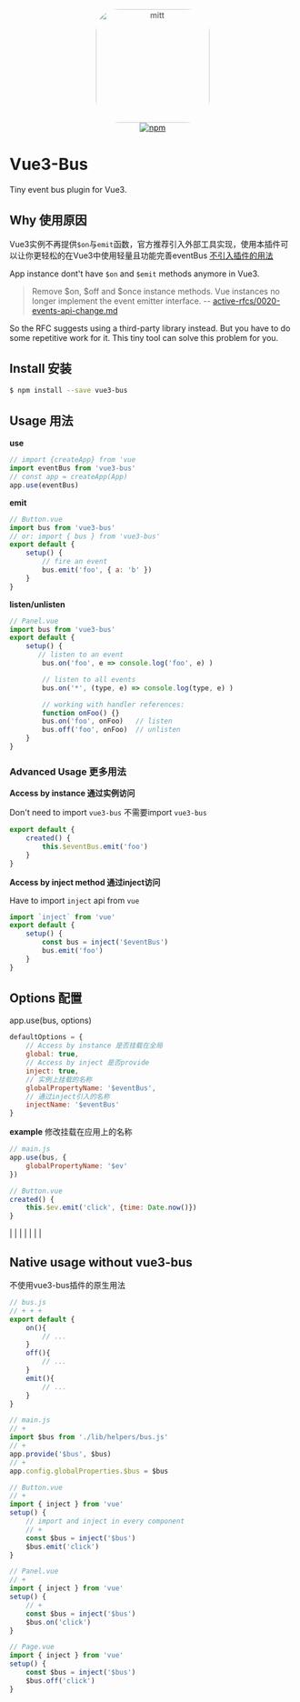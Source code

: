 <p align="center">
  <img src="https://imgur.com/FDytx8i" width="200" height="200" alt="mitt"
    style="border-radius:40px; opacity:0.8"
  >
  <br>
  <a href="https://www.npmjs.org/package/vue3-bus"><img src="https://img.shields.io/npm/v/vue3-bus.svg" alt="npm"></a>
</p>

# Vue3-Bus

Tiny event bus plugin for Vue3.

## Why 使用原因
Vue3实例不再提供`$on`与`emit`函数，官方推荐引入外部工具实现，使用本插件可以让你更轻松的在Vue3中使用轻量且功能完善eventBus
[不引入插件的用法](#native-usage-without-vue3\-bus)

App instance dont't have `$on` and `$emit` methods anymore in Vue3.
> Remove \$on, \$off and \$once instance methods. Vue instances no longer implement the event emitter interface. 
> -- [active-rfcs/0020-events-api-change.md](https://github.com/vuejs/rfcs/blob/master/active-rfcs/0020-events-api-change.md)

So the RFC suggests using a third-party library instead. But you have to do some repetitive work for it. This tiny tool can solve this problem for you.

## Install 安装


```sh
$ npm install --save vue3-bus
```

## Usage 用法
**use**

```js
// import {createApp} from 'vue
import eventBus from 'vue3-bus'
// const app = createApp(App)
app.use(eventBus)

```
**emit**
```js
// Button.vue
import bus from 'vue3-bus'
// or: import { bus } from 'vue3-bus'
export default {
    setup() {
        // fire an event
        bus.emit('foo', { a: 'b' })
    }
}
```
**listen/unlisten**
```js
// Panel.vue
import bus from 'vue3-bus'
export default {
    setup() {
       // listen to an event
        bus.on('foo', e => console.log('foo', e) )

        // listen to all events
        bus.on('*', (type, e) => console.log(type, e) )

        // working with handler references:
        function onFoo() {}
        bus.on('foo', onFoo)   // listen
        bus.off('foo', onFoo)  // unlisten
    }
}
```

### Advanced Usage 更多用法

**Access by instance 通过实例访问**

Don't need to import `vue3-bus`
不需要import `vue3-bus`

```js
export default {
    created() {
        this.$eventBus.emit('foo')
    }
}
```

**Access by inject method 通过inject访问**

Have to import `inject` api from `vue`

```js
import `inject` from 'vue'
export default {
    setup() {
        const bus = inject('$eventBus')
        bus.emit('foo')
    }
}
```

## Options 配置
app.use(bus, options)
```js
defaultOptions = {
    // Access by instance 是否挂载在全局
    global: true,
    // Access by inject 是否provide
    inject: true,
    // 实例上挂载的名称
    globalPropertyName: '$eventBus',
    // 通过inject引入的名称
    injectName: '$eventBus'
}
```
**example**
修改挂载在应用上的名称
```js
// main.js
app.use(bus, {
    globalPropertyName: '$ev'
})

// Button.vue
created() {
    this.$ev.emit('click', {time: Date.now()})
}
```
|
|
|
|
|
|
|

## Native usage without vue3-bus
不使用vue3-bus插件的原生用法
```js
// bus.js
// + + +
export default {
    on(){
        // ...
    }
    off(){
        // ...
    }
    emit(){
        // ...
    }
}

// main.js
// +
import $bus from './lib/helpers/bus.js'
// +
app.provide('$bus', $bus)
// +
app.config.globalProperties.$bus = $bus

// Button.vue
// +
import { inject } from 'vue'
setup() {
    // import and inject in every component
    // +
    const $bus = inject('$bus')
    $bus.emit('click')
}

// Panel.vue
// +
import { inject } from 'vue'
setup() {
    // +
    const $bus = inject('$bus')
    $bus.on('click')
}

// Page.vue
import { inject } from 'vue'
setup() {
    const $bus = inject('$bus')
    $bus.off('click')
}
```